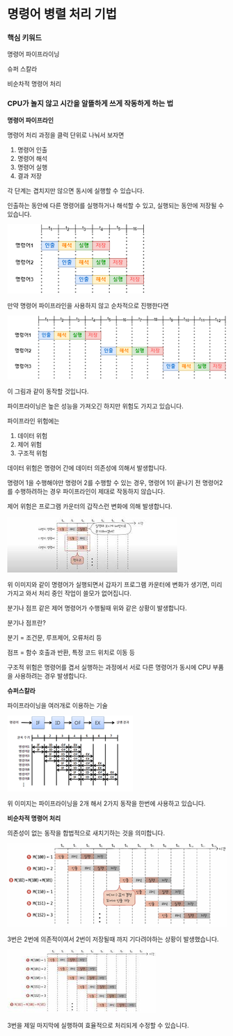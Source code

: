 # 명령어 병렬 처리 기법

### 핵심 키워드

명령어 파이프라이닝

슈퍼 스칼라

비순차적 명령어 처리

### CPU가 놀지 않고 시간을 알뜰하게 쓰게 작동하게 하는 법

**명령어 파이프라인**

명령어 처리 과정을 클럭 단위로 나눠서 보자면

1. 명령어 인출
2. 명령어 해석
3. 명령어 실행
4. 결과 저장

각 단계는 겹치지만 않으면 동시에 실행할 수 있습니다.

인출하는 동안에 다른 명령어를 실행하거나 해석할 수 있고, 실행되는 동안에 저장될 수 있습니다.

![Untitled](./images/Untitled_9.png)

만약 명령어 파이프라인을 사용하지 않고 순차적으로 진행한다면

![Untitled](./images/Untitled_10.png)

이 그림과 같이 동작할 것입니다.

파이프라이닝은 높은 성능을 가져오긴 하지만 위험도 가지고 있습니다.

파이프라인 위험에는

1. 데이터 위험
2. 제어 위험
3. 구조적 위험

데이터 위험은 명령어 간에 데이터 의존성에 의해서 발생합니다.

명령어 1을 수행해야만 명령어 2를 수행할 수 있는 경우, 명령어 1이 끝나기 전 명령어2를 수행하려하는 경우 파이프라인이 제대로 작동하지 않습니다. 

제어 위험은 프로그램 카운터의 갑작스런 변화에 의해 발생합니다.

![Untitled](./images/Untitled_11.png)

위 이미지와 같이 명령어가 실행되면서 갑자기 프로그램 카운터에 변화가 생기면, 미리 가지고 와서 처리 중인 작업이 쓸모가 없어집니다.

분기나 점프 같은 제어 명령어가 수행될때 위와 같은 상황이 발생합니다.

분기나 점프란?

분기 = 조건문, 루프제어, 오류처리 등

점프 = 함수 호출과 반환, 특정 코드 위치로 이동 등

구조적 위험은 명령어를 겹서 실행하는 과정에서 서로 다른 명령어가 동시에 CPU 부품을 사용하려는 경우 발생합니다.

**슈퍼스칼라**

파이프라이닝을 여러개로 이용하는 기술 

![Untitled](./images/Untitled_12.png)

위 이미지는 파이프라이닝을 2개 해서 2가지 동작을 한번에 사용하고 있습니다.

**비순차적 명령어 처리**

의존성이 없는 동작을 합법적으로 새치기하는 것을 의미합니다.

![Untitled](./images/Untitled_13.png)

3번은 2번에 의존적이여서 2번이 저장될때 까지 기다려야하는 상황이 발생했습니다.

![Untitled](./images/Untitled_14.png)

3번을 제일 마지막에 실행하여 효율적으로 처리되게 수정할 수 있습니다.